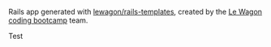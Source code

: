 Rails app generated with [lewagon/rails-templates](https://github.com/lewagon/rails-templates), created by the [Le Wagon coding bootcamp](https://www.lewagon.com) team.

Test
